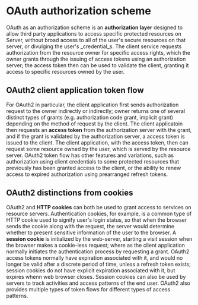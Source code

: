 # OAuth authorization scheme 


OAuth as an authorization scheme is an **authorization layer** designed to allow third party applications to access specific protected resources on Server, without broad access to all of the user's secure resources on that server, or divulging the user's _credential_s.  The client service requests authorization from the resource owner for specific access rights, which the owner grants through the issuing of access tokens using an authorization server; the access token then can be used to validate the client, granting it access to specific resources owned by the user. 

## OAuth2 client application token flow 
For OAuth2 in particular, the client application first sends authorization request to the owner indirectly or indirectly; owner returns one of several distinct types of grants (e.g. authorization code grant, implicit grant) depending on the method of request by the client. The client applicatoin then requests an **access token** from the authorization server with the grant, and if the grant is validated by the authorization server, a access token is issued to the client.  The client application, with the access token, then can request some resource owned by the user, which is served by the resource server.  OAuth2 token flow has other features and variations, such as authorization using client credentials to some protected resources that previously has been granted access to the client, or the ability to renew access to expired authorization using prearranged refresh tokens. 

## OAuth2 distinctions from cookies 
OAuth2 and **HTTP cookies** can both be used to grant access to services on resource servers.  Authentication cookies, for example, is a common type of HTTP cookie used to signify user's login status, so that when the browser sends the cookie along with the request, the server would determine whether to present sensitive information of the user to the browser.  A **session cookie** is initialized by the web-server, starting a visit session when the browser makes a cookie-less request; where as the client application normally initiates the authentication process by requesting a grant. OAuth2 access tokens normally have expiration associated with it, and would no longer be valid after a discrete period of time, unless a refresh token exists; session cookies do not have explicit expiration associated with it, but expires whenn web browser closes.  Session cookies can also be used by servers to track activities and access patterns of the end user.  OAuth2 also provides multiple types of token flows for different types of access patterns. 
